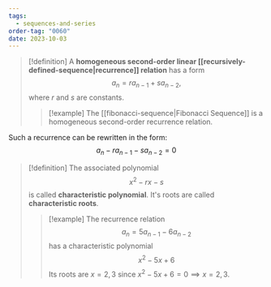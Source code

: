 ```yaml
---
tags:
  - sequences-and-series
order-tag: "0060"
date: 2023-10-03
---
```

>[!definition]
>A **homogeneous second-order linear [[recursively-defined-sequence|recurrence]] relation** has a form
>$$a_{n}=ra_{n-1}+sa_{n-2},$$
>where $r$ and $s$ are constants.
>>[!example]
>>The [[fibonacci-sequence|Fibonacci Sequence]] is a homogeneous second-order recurrence relation.

Such a recurrence can be rewritten in the form:
$$a_{n}-ra_{n-1}-sa_{n-2}=0$$
>[!definition]
>The associated polynomial
>$$x^{2}-rx-s$$
>is called **characteristic polynomial**.
>It's roots are called **characteristic roots**.
>>[!example]
>>The recurrence relation
>>$$a_{n}=5a_{n-1}-6a_{n-2}$$
>>has a characteristic polynomial
>>$$x^{2}-5x+6$$
>>Its roots are $x=2,3$ since $x^{2}-5x+6=0 \implies x=2,3$.

